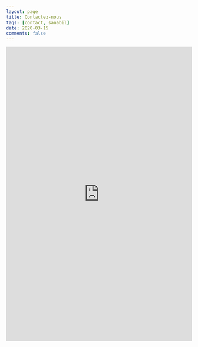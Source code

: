 ```yaml
---
layout: page
title: Contactez-nous
tags: [contact, sanabil]
date: 2020-03-15
comments: false
---
```

<center>
<iframe src="https://docs.google.com/forms/d/e/1FAIpQLSfU5JWHEODJNltg7w7imp-mun30-C8-Twi-RHy5NKKeoLLKuA/viewform?embedded=true" width="100%" height="800" frameborder="0" marginheight="0" marginwidth="0">Chargement…</iframe>
</center>
